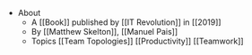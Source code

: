 - About
	- A [[Book]] published by [[IT Revolution]] in [[2019]]
	- By [[Matthew Skelton]], [[Manuel Pais]]
	- Topics [[Team Topologies]] [[Productivity]] [[Teamwork]]